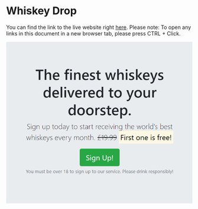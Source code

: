 # Whiskey Drop

You can find the link to the live website right [here](https://jrdnbrkfld.github.io/whiskey-drop/).
Please note: To open any links in this document in a new browser tab, please press CTRL + Click.

![Jumbotron](assets/readme/jumbotron.png)
